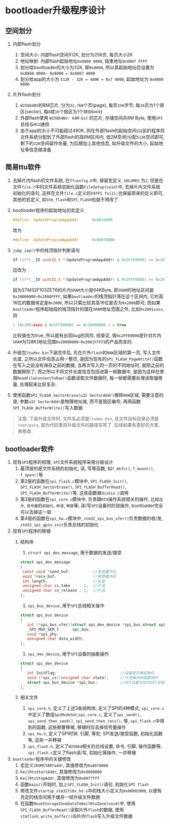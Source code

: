 # bootloader升级程序设计

## 空间划分

1. 内部flash划分

   1. 空间大小: 内部flash空间512K, 划分为256页, 每页大小2K
   2. 地址映射: 内部flash起始地址`0x0800 0000`, 结束地址`0x0807 FFFF`
   3. 划分给bootloader的大小为32K, 即`0x8000`, 所以其起始地址应设置为 `0x0808 0000- 0x8000 = 0x0807 8000`
   4. 划分给app的大小为 `512K - 32K = 480K = 0x7 8000`, 起始地址为 `0x0800 0000`

2. 片外flash划分

   1. `W25Q64BV`的8M芯片, 分为`32,768`个页(page), 每页`256`字节; 每`16`页为1个扇区(sector), 每`8`或`16`个扇区为1个块(block)
   2. 外部flash使用 `W25Q64BV: 64M-bit` 的芯片, 存储空间共8M Byte, 使用`SPI`总线与`MCU`通信
   3. 由于app的大小不可能超过480K, 则在外部flash的起始空间(以前的程序将文件系统分配到了外部flash的高6M区间内, 低2M空闲)分配`512K`空间即可, 剩下的`32K`空间留作余量, 为后期加上其他信息, 如升级文件的大小, 起始地址等信息做准备

## 简易ttu软件

1. 去掉片内flash的文件系统, 在`ffconfig.h`中, 保留宏定义`_VOLUMES` 为`2`, 但是在文件`file.c`中的文件系统初始化函数`FileSetup(void)`中, 去掉片内文件系统初始化的语句, 这样在文件`file.c`定义的`FATFS fs[2];`也保留原来的定义即可, 其他的宏定义, 如`Stm_flash`和`SPI_FLASH`也就不用改了.

2. bootloader程序的起始地址的宏定义

    ```C
    #define  UpdateProgramAppAddr      0x801e000
    ```

    改为

    ```C
    #define  UpdateProgramAppAddr      0x08078000
    ```

3. `jump_iap()`中的栈顶指针判断语句

    ```C
    if (((*(__IO uint32_t *)UpdateProgramAppAddr) & 0x2FFE0000) == 0x20000000)
    ```

    应改为

    ```C
    if (((*(__IO uint32_t *)UpdateProgramAppAddr) & 0x2FFF0000) == 0x20000000)
    ```

    因为STM32F103ZET6的片内`SRAM`大小是64KByte, 即`SRAM`的地址区间是`0x20000000~0x2000FFFF`, 如果`bootloader`的栈顶指针落在这个区间内, 它的高16位的数据肯定是`0x2000`, 所以只需比较其高16位是否为`0x2000`即可; 而如果`bootloader`程序起始段的栈顶指针的值在`SRAM`地址范围之外, 比如`0x2001xxxx`, 则

    ```C
    ( (0x2001xxxx & 0x2FFE0000) == 0x20000000 ) = true
    ```

    比较值也为true, 所以就有出现bug的风险. 经查证, 值`0x2FFE0000`是针对片内`SRAM`为128K(地址范围`0x20000000~0x2001FFFF`)的产品而言的.

4. 升级包`ltudev.bin`下装完毕后, 先在片外`flash`的`RAW`区域的第一页, 写入文件长度, 之所以文件信息占用一整页, 是因为现有的`SPI_FLASH_PageWrite()`函数在写入之前没有保存之前的数据, 当再次写入同一页的不同地址时, 就把之前的数据擦除了; 而之所以不将文件长度信息包括进第一帧数据中, 是因为这样在使用`ReadFileContentToRam()`函数读取文件数据时, 每一帧都需要处理读取偏移量, 处理起来比较复杂.
5. 使用函数`SPI_FLASH_SectorErase(u32 SectorAddr)`擦除`RAW`区域, 需要注意的是, 参数`u32 SectorAddr`是物理地址值, 而不是扇区编号; 再用函数`SPI_FLASH_BufferWrite()`写入数据

>注意: 下装升级文件时, 文件名必须是`ltudev.bin`, 且文件目标目录必须是`root/para`, 因为代码里将升级文件的路径写死了. 后续如果有更好的方案, 再修改.

## bootloader软件

1. 现有`SPI`程序的梳理,  `SPI`文件系统程序采用分层设计
   1. 最顶层的是文件系统的初始化, 读, 写等函数, 如`f_mkfs()`, `f_mount()`, `f_open()`等
   2. 第2层的函数在`spi_flash.c`模块中, `SPI_FLASH_Init()`, `SPI_FLASH_SectorErase()`, `SPI_FLASH_BufferRead()`, `SPI_FLASH_BufferWrite()`等, 这些函数被`diskio.c`调用
   3. 第3层的函数在`spi_core.c`模块中, 负责跟`RTX`操作系统相关的操作, 比如`互斥`, `信号量`的`初始化`, `申请`, `释放`等; 读/写`SPI`设备时的锁操作, bootloader完全可以去掉这一层
   4. 第4层的函数在`spi_hw.c`模块中, `stm32_spi_bus_xfer()`负责数据的收/发, `stm32_spi_gpio_init`负责总线的初始化
2. 现有`SPI`程序的移植
   1. 结构体
      1. `struct spi_dev_message`, 用于数据的发送/接受

      ```C
      struct spi_dev_message
      {
       const void *send_buf;          //发送缓冲区
       void *recv_buf;                //接受缓冲区
       int length;                    //长度
       unsigned char cs_take    : 1;  //片选
       unsigned char cs_release : 1;  //片选
      };
      ```

      1. `spi_bus_device`, 用于`SPI`总线相关操作

      ```C
      struct spi_bus_device
      {
         int (*spi_bus_xfer)(struct spi_dev_device *spi_bus,struct spi_dev_message *msg); //数据收/发函数指针
         _SPI_MUX_SEM_t      spi_mux;                                                     //SPI总线操作信号量, 每条SPI总线都对应一个信号量, 由于bootloader是裸程序, 没有操作系统, 这个成员可以去掉
         void *spi_phy;                                                                   //SPI控制器, 对应的实际结构体是CMSIS库中的(SPI_TypeDef *)
         unsigned char data_width;                                                        //数据宽度
      };
      ```

      1. `spi_dev_device`, 用于`SPI`设备的抽象操作

      ```C
      struct spi_dev_device
      {
         int InitFlag;                            //设备是否被初始化
         void (*spi_cs)(unsigned char state);     //片选操作的函数指针
         struct spi_bus_device *spi_bus;          //SPI设备对应的SPI总线
      };
      ```

   2. 相关文件
      1. `spi_core.h`, 定义了上述3各结构体; 定义了SPI的4种模式; `spi_core.c`中定义了数组`SpiModeSet`;`spi_core.c`, 定义了`spi_send()`, `spi_send_then_send()`, `spi_send_then_recv()`, 等, `spi_flash.c`中用到的函数, 这些都要移植, 移植时应去掉信号量操作
      2. `spi_hw.h`, 定义了SPI时钟, 引脚, 等宏; SPI发送/接受函数, 初始化函数等, 这些一并移植
      3. `spi_flash.h`, 定义了`W25Q64`相关的总线设置, 命令, 引脚, 操作函数等; `spi_flash.c`定义了flash读/写, 初始化等操作, 一并移植
3. `bootloader`程序中的关键修改
   1. 宏定义`IROMSTARTaddr`, 其值修改为`0x8078000`
   2. `KeilRtxStartAddr`, 其值修改为`0x8000000`
   3. `KeilRtxStopAddr`, 其值修改为`0x8077fff`
   4. 函数`main()`开始时, 加上`SPI_FLASH_Init()`语句, 初始化`SPI flash`
   5. 修改文件`startup_stm32f10x_hd.s`中的栈大小定义为`0x00002000`, 以便有充足的栈空间用于缓存一帧升级文件数据
   6. 在函数`MoveStorageZoneDataToKeilRtxZone(void)`中, 使用`SPI_FLASH_BufferRead()`读取片外`flash`的数据, 使用`stmflash_write_buffer()`向片内`flash`写入升级文件数据
